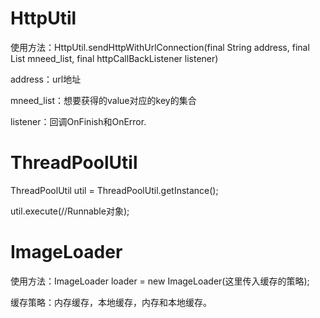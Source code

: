 
# HttpUtil

使用方法：HttpUtil.sendHttpWithUrlConnection(final String address, final List<String> mneed_list, final httpCallBackListener listener)

address：url地址

mneed_list：想要获得的value对应的key的集合

listener：回调OnFinish和OnError.

# ThreadPoolUtil

ThreadPoolUtil util = ThreadPoolUtil.getInstance();

util.execute(//Runnable对象);



# ImageLoader

使用方法：ImageLoader loader = new ImageLoader(这里传入缓存的策略);

缓存策略：内存缓存，本地缓存，内存和本地缓存。

